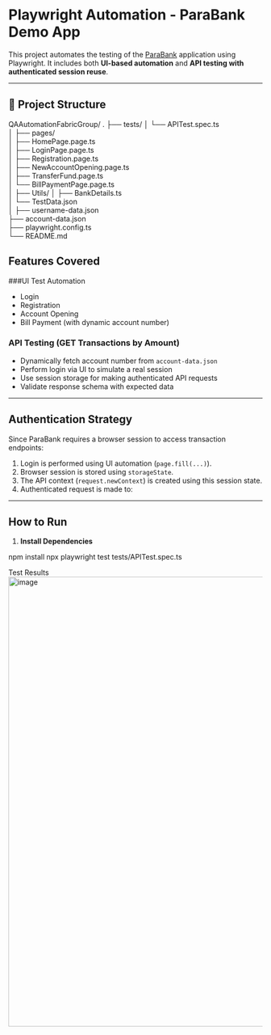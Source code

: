 # Playwright Automation - ParaBank Demo App

This project automates the testing of the [ParaBank](https://parabank.parasoft.com/parabank/index.htm) application using Playwright. It includes both **UI-based automation** and **API testing with authenticated session reuse**.

---

## 📁 Project Structure

QAAutomationFabricGroup/
.
├── tests/
│   └── APITest.spec.ts              
│
├── pages/                          
│   ├── HomePage.page.ts            
│   ├── LoginPage.page.ts            
│   ├── Registration.page.ts         
│   ├── NewAccountOpening.page.ts    
│   ├── TransferFund.page.ts        
│   └── BillPaymentPage.page.ts      
│
├── Utils/
│   ├── BankDetails.ts               
│   └── TestData.json             
│
├── username-data.json               
├── account-data.json                
├── playwright.config.ts            
└── README.md                        



## Features Covered

###UI Test Automation

- Login
- Registration
- Account Opening
- Bill Payment (with dynamic account number)

### API Testing (GET Transactions by Amount)

- Dynamically fetch account number from `account-data.json`
- Perform login via UI to simulate a real session
- Use session storage for making authenticated API requests
- Validate response schema with expected data

---

## Authentication Strategy

Since ParaBank requires a browser session to access transaction endpoints:

1. Login is performed using UI automation (`page.fill(...)`).
2. Browser session is stored using `storageState`.
3. The API context (`request.newContext`) is created using this session state.
4. Authenticated request is made to:

---

## How to Run

1. **Install Dependencies**

npm install
npx playwright test tests/APITest.spec.ts

Test Results
<img width="890" alt="image" src="https://github.com/user-attachments/assets/043bab57-3a6a-4329-a687-1200a64eab96" />

